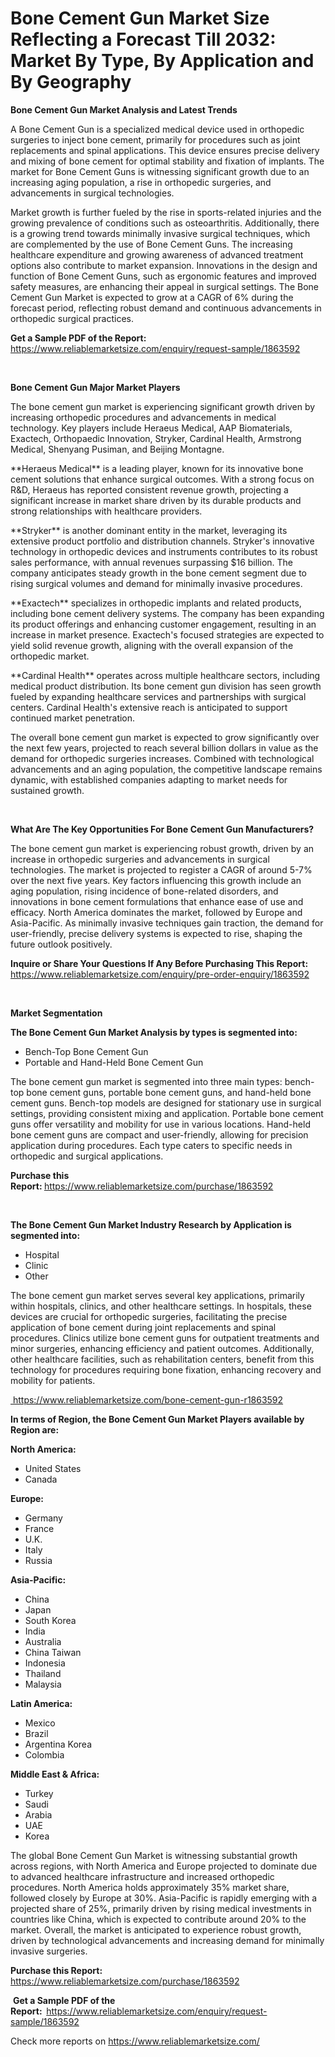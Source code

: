 <p><h1>Bone Cement Gun Market Size Reflecting a Forecast Till 2032: Market By Type, By Application and By Geography</h1></p><p><strong>Bone Cement Gun Market Analysis and Latest Trends</strong></p>
<p><p>A Bone Cement Gun is a specialized medical device used in orthopedic surgeries to inject bone cement, primarily for procedures such as joint replacements and spinal applications. This device ensures precise delivery and mixing of bone cement for optimal stability and fixation of implants. The market for Bone Cement Guns is witnessing significant growth due to an increasing aging population, a rise in orthopedic surgeries, and advancements in surgical technologies.</p><p>Market growth is further fueled by the rise in sports-related injuries and the growing prevalence of conditions such as osteoarthritis. Additionally, there is a growing trend towards minimally invasive surgical techniques, which are complemented by the use of Bone Cement Guns. The increasing healthcare expenditure and growing awareness of advanced treatment options also contribute to market expansion. Innovations in the design and function of Bone Cement Guns, such as ergonomic features and improved safety measures, are enhancing their appeal in surgical settings. The Bone Cement Gun Market is expected to grow at a CAGR of 6% during the forecast period, reflecting robust demand and continuous advancements in orthopedic surgical practices.</p></p>
<p><strong>Get a Sample PDF of the Report:&nbsp;</strong> <a href="https://www.reliablemarketsize.com/enquiry/request-sample/1863592?utm_campaign=2277&utm_medium=2&utm_source=Github&utm_content=ia&utm_term=04032025&utm_id=bone-cement-gun">https://www.reliablemarketsize.com/enquiry/request-sample/1863592</a></p>
<p>&nbsp;</p>
<p><strong>Bone Cement Gun Major Market Players</strong></p>
<p><p>The bone cement gun market is experiencing significant growth driven by increasing orthopedic procedures and advancements in medical technology. Key players include Heraeus Medical, AAP Biomaterials, Exactech, Orthopaedic Innovation, Stryker, Cardinal Health, Armstrong Medical, Shenyang Pusiman, and Beijing Montagne.</p><p>**Heraeus Medical** is a leading player, known for its innovative bone cement solutions that enhance surgical outcomes. With a strong focus on R&D, Heraeus has reported consistent revenue growth, projecting a significant increase in market share driven by its durable products and strong relationships with healthcare providers.</p><p>**Stryker** is another dominant entity in the market, leveraging its extensive product portfolio and distribution channels. Stryker's innovative technology in orthopedic devices and instruments contributes to its robust sales performance, with annual revenues surpassing $16 billion. The company anticipates steady growth in the bone cement segment due to rising surgical volumes and demand for minimally invasive procedures.</p><p>**Exactech** specializes in orthopedic implants and related products, including bone cement delivery systems. The company has been expanding its product offerings and enhancing customer engagement, resulting in an increase in market presence. Exactech's focused strategies are expected to yield solid revenue growth, aligning with the overall expansion of the orthopedic market.</p><p>**Cardinal Health** operates across multiple healthcare sectors, including medical product distribution. Its bone cement gun division has seen growth fueled by expanding healthcare services and partnerships with surgical centers. Cardinal Health's extensive reach is anticipated to support continued market penetration.</p><p>The overall bone cement gun market is expected to grow significantly over the next few years, projected to reach several billion dollars in value as the demand for orthopedic surgeries increases. Combined with technological advancements and an aging population, the competitive landscape remains dynamic, with established companies adapting to market needs for sustained growth.</p></p>
<p>&nbsp;</p>
<p><strong>What Are The Key Opportunities For Bone Cement Gun Manufacturers?</strong></p>
<p><p>The bone cement gun market is experiencing robust growth, driven by an increase in orthopedic surgeries and advancements in surgical technologies. The market is projected to register a CAGR of around 5-7% over the next five years. Key factors influencing this growth include an aging population, rising incidence of bone-related disorders, and innovations in bone cement formulations that enhance ease of use and efficacy. North America dominates the market, followed by Europe and Asia-Pacific. As minimally invasive techniques gain traction, the demand for user-friendly, precise delivery systems is expected to rise, shaping the future outlook positively.</p></p>
<p><strong>Inquire or Share Your Questions If Any Before Purchasing This Report:</strong> <a href="https://www.reliablemarketsize.com/enquiry/pre-order-enquiry/1863592?utm_campaign=2277&utm_medium=2&utm_source=Github&utm_content=ia&utm_term=04032025&utm_id=bone-cement-gun">https://www.reliablemarketsize.com/enquiry/pre-order-enquiry/1863592</a></p>
<p>&nbsp;</p>
<p><strong>Market Segmentation</strong></p>
<p><strong>The Bone Cement Gun Market Analysis by types is segmented into:</strong></p>
<p><ul><li>Bench-Top Bone Cement Gun</li><li>Portable and Hand-Held Bone Cement Gun</li></ul></p>
<p><p>The bone cement gun market is segmented into three main types: bench-top bone cement guns, portable bone cement guns, and hand-held bone cement guns. Bench-top models are designed for stationary use in surgical settings, providing consistent mixing and application. Portable bone cement guns offer versatility and mobility for use in various locations. Hand-held bone cement guns are compact and user-friendly, allowing for precision application during procedures. Each type caters to specific needs in orthopedic and surgical applications.</p></p>
<p><strong>Purchase this Report:&nbsp;</strong><a href="https://www.reliablemarketsize.com/purchase/1863592?utm_campaign=2277&utm_medium=2&utm_source=Github&utm_content=ia&utm_term=04032025&utm_id=bone-cement-gun">https://www.reliablemarketsize.com/purchase/1863592</a></p>
<p>&nbsp;</p>
<p><strong>The Bone Cement Gun Market Industry Research by Application is segmented into:</strong></p>
<p><ul><li>Hospital</li><li>Clinic</li><li>Other</li></ul></p>
<p><p>The bone cement gun market serves several key applications, primarily within hospitals, clinics, and other healthcare settings. In hospitals, these devices are crucial for orthopedic surgeries, facilitating the precise application of bone cement during joint replacements and spinal procedures. Clinics utilize bone cement guns for outpatient treatments and minor surgeries, enhancing efficiency and patient outcomes. Additionally, other healthcare facilities, such as rehabilitation centers, benefit from this technology for procedures requiring bone fixation, enhancing recovery and mobility for patients.</p></p>
<p><a href="https://www.reliablemarketsize.com/bone-cement-gun-r1863592?utm_campaign=2277&utm_medium=2&utm_source=Github&utm_content=ia&utm_term=04032025&utm_id=bone-cement-gun">&nbsp;https://www.reliablemarketsize.com/bone-cement-gun-r1863592</a></p>
<p><strong>In terms of Region, the Bone Cement Gun Market Players available by Region are:</strong></p>
<p>
    <p> <strong> North America: </strong>
        <ul>
            <li>United States</li>
            <li>Canada</li>
        </ul>
        </p> 
    <p> <strong> Europe: </strong>
        <ul>
            <li>Germany</li>
            <li>France</li>
            <li>U.K.</li>
            <li>Italy</li>
            <li>Russia</li>
        </ul>
        </p> 
    <p> <strong> Asia-Pacific: </strong>
        <ul>
            <li>China</li>
            <li>Japan</li>
            <li>South Korea</li>
            <li>India</li>
            <li>Australia</li>
            <li>China Taiwan</li>
            <li>Indonesia</li>
            <li>Thailand</li>
            <li>Malaysia</li>
        </ul>
        </p> 
    <p> <strong> Latin America: </strong>
        <ul>
            <li>Mexico</li>
            <li>Brazil</li>
            <li>Argentina Korea</li>
            <li>Colombia</li>
        </ul>
        </p> 
    <p> <strong> Middle East & Africa: </strong>
        <ul>
            <li>Turkey</li>
            <li>Saudi</li>
            <li>Arabia</li>
            <li>UAE</li>
            <li>Korea</li>
        </ul>
    </p>
    </p>
<p><p>The global Bone Cement Gun Market is witnessing substantial growth across regions, with North America and Europe projected to dominate due to advanced healthcare infrastructure and increased orthopedic procedures. North America holds approximately 35% market share, followed closely by Europe at 30%. Asia-Pacific is rapidly emerging with a projected share of 25%, primarily driven by rising medical investments in countries like China, which is expected to contribute around 20% to the market. Overall, the market is anticipated to experience robust growth, driven by technological advancements and increasing demand for minimally invasive surgeries.</p></p>
<p><strong>Purchase this Report: </strong><a href="https://www.reliablemarketsize.com/purchase/1863592?utm_campaign=2277&utm_medium=2&utm_source=Github&utm_content=ia&utm_term=04032025&utm_id=bone-cement-gun">https://www.reliablemarketsize.com/purchase/1863592</a></p>
<p>&nbsp;<strong>Get a Sample PDF of the Report:&nbsp;&nbsp;</strong><a href="https://www.reliablemarketsize.com/enquiry/request-sample/1863592?utm_campaign=2277&utm_medium=2&utm_source=Github&utm_content=ia&utm_term=04032025&utm_id=bone-cement-gun">https://www.reliablemarketsize.com/enquiry/request-sample/1863592</a></p>
<p><strong></strong></p>
<p>Check more reports on <a href="https://www.reliablemarketsize.com/?utm_campaign=2277&utm_medium=2&utm_source=Github&utm_content=ia&utm_term=04032025&utm_id=bone-cement-gun">https://www.reliablemarketsize.com/</a></p>